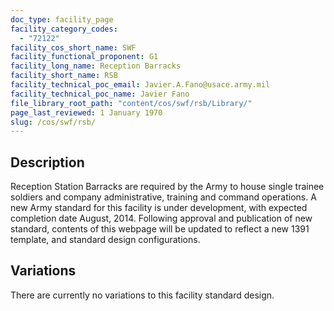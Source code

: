 ```yaml
---
doc_type: facility_page
facility_category_codes:
  - "72122"
facility_cos_short_name: SWF
facility_functional_proponent: G1
facility_long_name: Reception Barracks
facility_short_name: RSB
facility_technical_poc_email: Javier.A.Fano@usace.army.mil
facility_technical_poc_name: Javier Fano
file_library_root_path: "content/cos/swf/rsb/Library/"
page_last_reviewed: 1 January 1970
slug: /cos/swf/rsb/
---
```


## Description

Reception Station Barracks are required by the Army to house single trainee soldiers and company administrative, training and command operations.
A new Army standard for this facility is under development, with expected completion date August, 2014. Following approval and publication of new standard, contents of this webpage will be updated to reflect a new 1391 template, and standard design configurations.

## Variations

There are currently no variations to this facility standard design.
